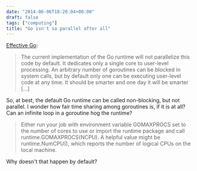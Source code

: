 ```yaml
---
date: "2014-06-06T18:20:04+00:00"
draft: false
tags: ["computing"]
title: "Go isn't so parallel after all"
---
```



[Effective Go](http://golang.org/doc/effective_go.html):

> The current implementation of the Go runtime will not parallelize this code by default. It dedicates only a single core to user-level processing. An arbitrary number of goroutines can be blocked in system calls, but by default only one can be executing user-level code at any time. It should be smarter and one day it will be smarter […]

So, at best, the default Go runtime can be called non-blocking, but not parallel. I wonder how fair time sharing among goroutines is, if it is at all? Can an infinite loop in a goroutine hog the runtime?

> Either run your job with environment variable GOMAXPROCS set to the number of cores to use or import the runtime package and call runtime.GOMAXPROCS(NCPU). A helpful value might be runtime.NumCPU(), which reports the number of logical CPUs on the local machine.

Why doesn't that happen by default?

